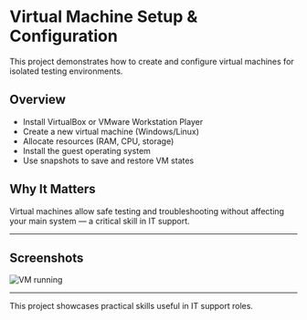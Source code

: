 # Virtual Machine Setup & Configuration

This project demonstrates how to create and configure virtual machines for isolated testing environments.

## Overview

- Install VirtualBox or VMware Workstation Player  
- Create a new virtual machine (Windows/Linux)  
- Allocate resources (RAM, CPU, storage)  
- Install the guest operating system  
- Use snapshots to save and restore VM states

## Why It Matters

Virtual machines allow safe testing and troubleshooting without affecting your main system — a critical skill in IT support.

---

## Screenshots

![VM running](Virtual-Mach.jpg) 

---

This project showcases practical skills useful in IT support roles.
